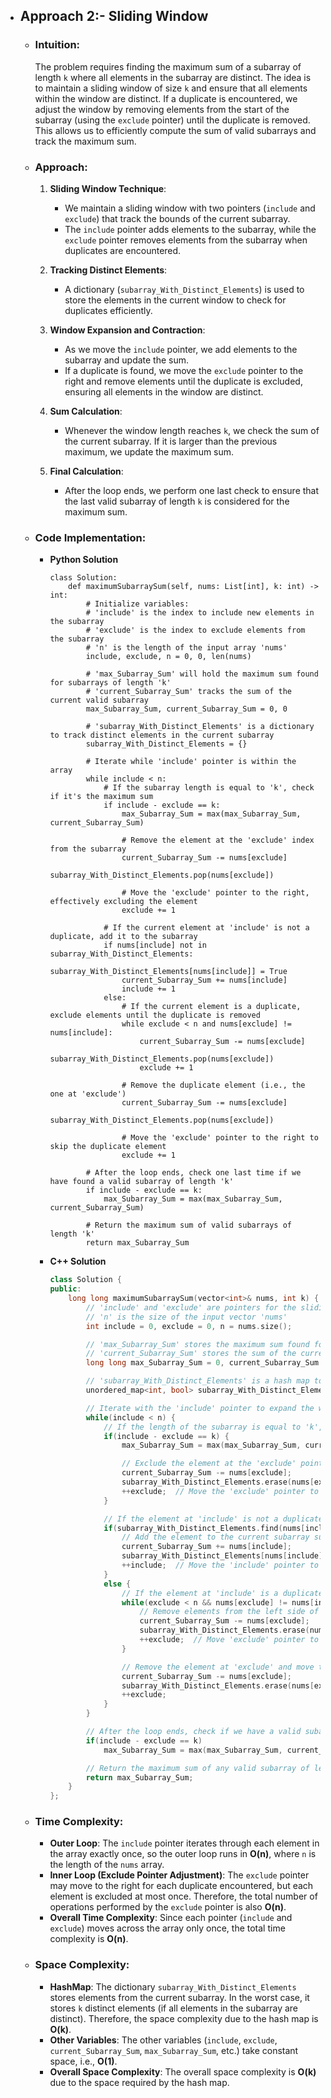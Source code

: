 - ## Approach 2:- Sliding Window

    - ### Intuition:
        The problem requires finding the maximum sum of a subarray of length `k` where all elements in the subarray are distinct. The idea is to maintain a sliding window of size `k` and ensure that all elements within the window are distinct. If a duplicate is encountered, we adjust the window by removing elements from the start of the subarray (using the `exclude` pointer) until the duplicate is removed. This allows us to efficiently compute the sum of valid subarrays and track the maximum sum.

    - ### Approach:
        1. **Sliding Window Technique**: 
            - We maintain a sliding window with two pointers (`include` and `exclude`) that track the bounds of the current subarray.
            - The `include` pointer adds elements to the subarray, while the `exclude` pointer removes elements from the subarray when duplicates are encountered.
        
        2. **Tracking Distinct Elements**: 
            - A dictionary (`subarray_With_Distinct_Elements`) is used to store the elements in the current window to check for duplicates efficiently.
        
        3. **Window Expansion and Contraction**: 
            - As we move the `include` pointer, we add elements to the subarray and update the sum. 
            - If a duplicate is found, we move the `exclude` pointer to the right and remove elements until the duplicate is excluded, ensuring all elements in the window are distinct.
        
        4. **Sum Calculation**: 
            - Whenever the window length reaches `k`, we check the sum of the current subarray. If it is larger than the previous maximum, we update the maximum sum.
        
        5. **Final Calculation**: 
            - After the loop ends, we perform one last check to ensure that the last valid subarray of length `k` is considered for the maximum sum.

    - ### Code Implementation:
        - **Python Solution**

            ```python3 []
            class Solution:
                def maximumSubarraySum(self, nums: List[int], k: int) -> int:
                    # Initialize variables:
                    # 'include' is the index to include new elements in the subarray
                    # 'exclude' is the index to exclude elements from the subarray
                    # 'n' is the length of the input array 'nums'
                    include, exclude, n = 0, 0, len(nums)

                    # 'max_Subarray_Sum' will hold the maximum sum found for subarrays of length 'k'
                    # 'current_Subarray_Sum' tracks the sum of the current valid subarray
                    max_Subarray_Sum, current_Subarray_Sum = 0, 0
                    
                    # 'subarray_With_Distinct_Elements' is a dictionary to track distinct elements in the current subarray
                    subarray_With_Distinct_Elements = {}

                    # Iterate while 'include' pointer is within the array
                    while include < n:
                        # If the subarray length is equal to 'k', check if it's the maximum sum
                        if include - exclude == k:
                            max_Subarray_Sum = max(max_Subarray_Sum, current_Subarray_Sum)
                            
                            # Remove the element at the 'exclude' index from the subarray
                            current_Subarray_Sum -= nums[exclude]
                            subarray_With_Distinct_Elements.pop(nums[exclude])
                            
                            # Move the 'exclude' pointer to the right, effectively excluding the element
                            exclude += 1

                        # If the current element at 'include' is not a duplicate, add it to the subarray
                        if nums[include] not in subarray_With_Distinct_Elements:
                            subarray_With_Distinct_Elements[nums[include]] = True
                            current_Subarray_Sum += nums[include]
                            include += 1
                        else:
                            # If the current element is a duplicate, exclude elements until the duplicate is removed
                            while exclude < n and nums[exclude] != nums[include]:
                                current_Subarray_Sum -= nums[exclude]
                                subarray_With_Distinct_Elements.pop(nums[exclude])
                                exclude += 1

                            # Remove the duplicate element (i.e., the one at 'exclude')
                            current_Subarray_Sum -= nums[exclude]
                            subarray_With_Distinct_Elements.pop(nums[exclude])
                            
                            # Move the 'exclude' pointer to the right to skip the duplicate element
                            exclude += 1
                    
                    # After the loop ends, check one last time if we have found a valid subarray of length 'k'
                    if include - exclude == k:
                        max_Subarray_Sum = max(max_Subarray_Sum, current_Subarray_Sum)

                    # Return the maximum sum of valid subarrays of length 'k'
                    return max_Subarray_Sum
            ```
        
        - **C++ Solution**

            ```cpp []
            class Solution {
            public:
                long long maximumSubarraySum(vector<int>& nums, int k) {
                    // 'include' and 'exclude' are pointers for the sliding window
                    // 'n' is the size of the input vector 'nums'
                    int include = 0, exclude = 0, n = nums.size();

                    // 'max_Subarray_Sum' stores the maximum sum found for valid subarrays
                    // 'current_Subarray_Sum' stores the sum of the current subarray
                    long long max_Subarray_Sum = 0, current_Subarray_Sum = 0;

                    // 'subarray_With_Distinct_Elements' is a hash map to track distinct elements in the current subarray
                    unordered_map<int, bool> subarray_With_Distinct_Elements;

                    // Iterate with the 'include' pointer to expand the window
                    while(include < n) {
                        // If the length of the subarray is equal to 'k', check and update the maximum sum
                        if(include - exclude == k) {
                            max_Subarray_Sum = max(max_Subarray_Sum, current_Subarray_Sum);

                            // Exclude the element at the 'exclude' pointer from the sum and the hash map
                            current_Subarray_Sum -= nums[exclude];
                            subarray_With_Distinct_Elements.erase(nums[exclude]);
                            ++exclude;  // Move the 'exclude' pointer to the right
                        }

                        // If the element at 'include' is not a duplicate, include it in the subarray
                        if(subarray_With_Distinct_Elements.find(nums[include]) == subarray_With_Distinct_Elements.end()) {
                            // Add the element to the current subarray sum and hash map
                            current_Subarray_Sum += nums[include];
                            subarray_With_Distinct_Elements[nums[include]] = true;
                            ++include;  // Move the 'include' pointer to the right
                        }
                        else {
                            // If the element at 'include' is a duplicate, exclude elements until it's removed
                            while(exclude < n && nums[exclude] != nums[include]) {
                                // Remove elements from the left side of the subarray
                                current_Subarray_Sum -= nums[exclude];
                                subarray_With_Distinct_Elements.erase(nums[exclude]);
                                ++exclude;  // Move 'exclude' pointer to the right
                            }

                            // Remove the element at 'exclude' and move the 'exclude' pointer to the right
                            current_Subarray_Sum -= nums[exclude];
                            subarray_With_Distinct_Elements.erase(nums[exclude]);
                            ++exclude;
                        }
                    }

                    // After the loop ends, check if we have a valid subarray of length 'k' and update the max sum
                    if(include - exclude == k)
                        max_Subarray_Sum = max(max_Subarray_Sum, current_Subarray_Sum);

                    // Return the maximum sum of any valid subarray of length 'k'
                    return max_Subarray_Sum;
                }
            };
            ```

    - ### Time Complexity:
        - **Outer Loop**: The `include` pointer iterates through each element in the array exactly once, so the outer loop runs in **O(n)**, where `n` is the length of the `nums` array.
        - **Inner Loop (Exclude Pointer Adjustment)**: The `exclude` pointer may move to the right for each duplicate encountered, but each element is excluded at most once. Therefore, the total number of operations performed by the `exclude` pointer is also **O(n)**.
        - **Overall Time Complexity**: Since each pointer (`include` and `exclude`) moves across the array only once, the total time complexity is **O(n)**.

    - ### Space Complexity:
        - **HashMap**: The dictionary `subarray_With_Distinct_Elements` stores elements from the current subarray. In the worst case, it stores `k` distinct elements (if all elements in the subarray are distinct). Therefore, the space complexity due to the hash map is **O(k)**.
        - **Other Variables**: The other variables (`include`, `exclude`, `current_Subarray_Sum`, `max_Subarray_Sum`, etc.) take constant space, i.e., **O(1)**.
        - **Overall Space Complexity**: The overall space complexity is **O(k)** due to the space required by the hash map.